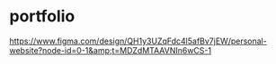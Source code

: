 # portfolio
https://www.figma.com/design/QH1y3UZqFdc4l5afBv7jEW/personal-website?node-id=0-1&amp;t=MDZdMTAAVNIn6wCS-1
